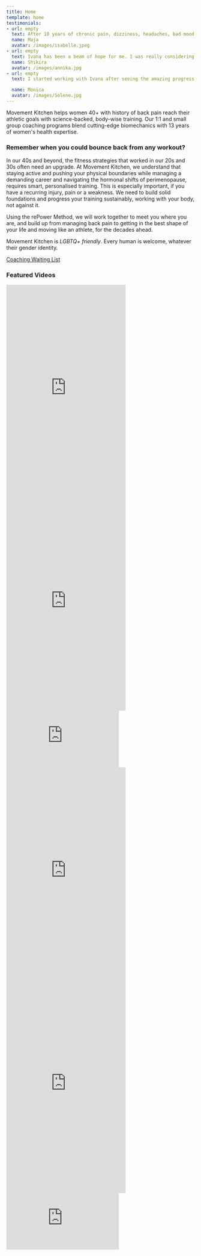 ```yaml
---
title: Home
template: home
testimonials:
- url: empty
  text: After 10 years of chronic pain, dizziness, headaches, bad mood, money wasted on different doctors, therapies, exercises… I tried it all… I can finally live my life like a normal person. This experience helped me reconnect with my body, be pain free, learn how to move freely and maintain my wellbeing. In just 2 weeks all my symptoms were gone and I was able to trust my body again and rebuild my strength.
  name: Maja 
  avatar: /images/isabelle.jpeg
- url: empty
  text: Ivana has been a beam of hope for me. I was really considering surgery. I'm so glad that I found her because through her coaching I have learnt so much about the feet and their connections through the legs and pelvic floor. Everything aligns. I've noticed such an improvement that I don't have to buy tops which are a size bigger to fit my belly. I also feel stronger and reconnected to my core, now I know how it works and my awareness is better.
  name: Shikira
  avatar: /images/annika.jpg
- url: empty
  text: I started working with Ivana after seeing the amazing progress my husband has being experiencing with her. I initially sought help for my back pain, and I have been consistently impressed with the results over the past few months. Not only has my back pain improved, but I've also noticed a significant increase in my overall well-being.

  name: Monica
  avatar: /images/Solene.jpg
---
```

Movement Kitchen helps women 40+ with history of back pain reach their athletic goals with science-backed, body-wise training. Our 1:1 and small group coaching programs blend cutting-edge biomechanics with 13 years of women's health expertise.

### Remember when you could bounce back from any workout?

In our 40s and beyond, the fitness strategies that worked in our 20s and 30s often need an upgrade. At Movement Kitchen, we understand that staying active and pushing your physical boundaries while managing a demanding career and navigating the hormonal shifts of perimenopause, requires smart, personalised training. This is especially important, if you have a recurring injury, pain or a weakness. We need to build solid foundations and progress your training sustainably, working with your body, not against it.

Using the rePower Method, we will work together to meet you where you are, and build up from managing back pain to getting in the best shape of your life and moving like an athlete, for the decades ahead.

Movement Kitchen is *LGBTQ+ friendly*. Every human is welcome, whatever their gender identity.

<a class="big" href="https://forms.gle/FWP4U5y2kVyRzFYFA">Coaching Waiting List</a>  

### Featured Videos

<!-- markdownlint-capture -->
<!-- markdownlint-disable -->
<div class="vertical-video-container">
<iframe width="318" height="566" src="https://www.youtube.com/embed/zF-X_8W2n9M" title="If Your Back Hurts, that&#39;s NOT the Sign to Skip the Exercise #backpain #fitover40" frameborder="0" allow="accelerometer; autoplay; clipboard-write; encrypted-media; gyroscope; picture-in-picture; web-share" referrerpolicy="strict-origin-when-cross-origin" allowfullscreen></iframe>
</div>

<div class="vertical-video-container">
<iframe width="318" height="566" src="https://www.youtube.com/embed/X4zJV9ul1lM" title="From Back Pain to Performance - The rePower Method in Action #fitover40 #backpain #performance" frameborder="0" allow="accelerometer; autoplay; clipboard-write; encrypted-media; gyroscope; picture-in-picture; web-share" referrerpolicy="strict-origin-when-cross-origin" allowfullscreen></iframe>
</div>

<div class="vertical-video-container">
  <iframe src="https://www.youtube.com/embed/UK9krjvdGSo" title="Is Your Core Working Effectively While You Train? #backpain #core" frameborder="0" allow="accelerometer; autoplay; clipboard-write; encrypted-media; gyroscope; picture-in-picture" allowfullscreen></iframe>
</div>

<div class="vertical-video-container">
  <iframe width="318" height="566" src="https://www.youtube.com/embed/roQuEeGmzss" title="At 46, I Don&#39;t Suffer With Back Pain Any More #backpain #fitover40 #womenshealth" frameborder="0" allow="accelerometer; autoplay; clipboard-write; encrypted-media; gyroscope; picture-in-picture; web-share" referrerpolicy="strict-origin-when-cross-origin" allowfullscreen></iframe>
</div>

<div class="vertical-video-container">
<iframe width="318" height="566" src="https://www.youtube.com/embed/DUDWQaMhrw0" title="How to Protect Your Lower Back When Bending Forward #lowerback #lowerbackpain #backstrength" frameborder="0" allow="accelerometer; autoplay; clipboard-write; encrypted-media; gyroscope; picture-in-picture; web-share" referrerpolicy="strict-origin-when-cross-origin" allowfullscreen></iframe>
</div>

<div class="vertical-video-container">
  <iframe src="https://www.youtube-nocookie.com/embed/NHwnicgodVU" title="Lower Back Pain After Exercise? - Kickbacks Edition" frameborder="0" allow="accelerometer; autoplay; clipboard-write; encrypted-media; gyroscope; picture-in-picture" allowfullscreen></iframe>
</div>

<!-- markdownlint-restore -->
